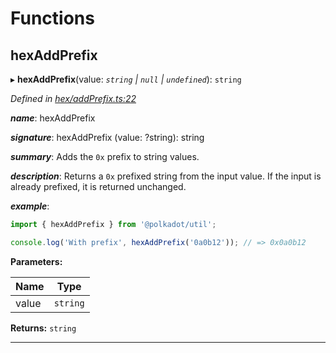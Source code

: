 

# Functions

<a id="hexaddprefix"></a>

##  hexAddPrefix

▸ **hexAddPrefix**(value: *`string` | `null` | `undefined`*): `string`

*Defined in [hex/addPrefix.ts:22](https://github.com/polkadot-js/common/blob/2aba82e/packages/util/src/hex/addPrefix.ts#L22)*

*__name__*: hexAddPrefix

*__signature__*: hexAddPrefix (value: ?string): string

*__summary__*: Adds the `0x` prefix to string values.

*__description__*: Returns a `0x` prefixed string from the input value. If the input is already prefixed, it is returned unchanged.

*__example__*:   

```javascript
import { hexAddPrefix } from '@polkadot/util';

console.log('With prefix', hexAddPrefix('0a0b12')); // => 0x0a0b12
```

**Parameters:**

| Name | Type |
| ------ | ------ |
| value | `string` | `null` | `undefined` |

**Returns:** `string`

___

